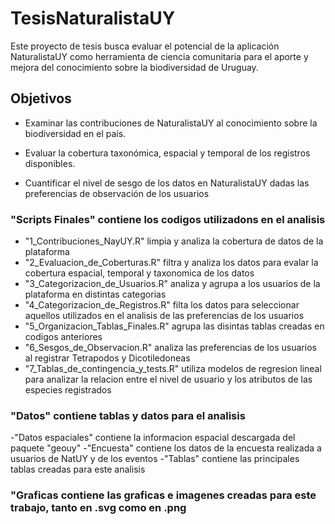 # TesisNaturalistaUY

Este proyecto de tesis busca evaluar el potencial de la aplicación NaturalistaUY como herramienta de ciencia comunitaria para el aporte y mejora del conocimiento sobre la biodiversidad de Uruguay.


## Objetivos

- Examinar las contribuciones de NaturalistaUY al conocimiento sobre la biodiversidad en el país.

- Evaluar la cobertura taxonómica, espacial y temporal de los registros disponibles.

- Cuantificar el nivel de sesgo de los datos en NaturalistaUY dadas las preferencias de observación de los usuarios


### "Scripts Finales" contiene los codigos utilizadons en el analisis
- "1_Contribuciones_NayUY.R" limpia y analiza la cobertura de datos de la plataforma
- "2_Evaluacion_de_Coberturas.R" filtra y analiza los datos para evalar la cobertura espacial, temporal y taxonomica de los datos
- "3_Categorizacion_de_Usuarios.R" analiza y agrupa a los usuarios de la plataforma en distintas categorias
- "4_Categorizacion_de_Registros.R" filta los datos para seleccionar aquellos utilizados en el analisis de las preferencias de los usuarios
- "5_Organizacion_Tablas_Finales.R" agrupa las disintas tablas creadas en codigos anteriores
- "6_Sesgos_de_Observacion.R" analiza las preferencias de los usuarios al registrar Tetrapodos y Dicotiledoneas
- "7_Tablas_de_contingencia_y_tests.R" utiliza modelos de regresion lineal para analizar la relacion entre el nivel de usuario y los atributos de las especies registrados

### "Datos" contiene tablas y datos para el analisis
-"Datos espaciales" contiene la informacion espacial descargada del paquete "geouy"
-"Encuesta" contiene los datos de la encuesta realizada a usuarios de NatUY y de los eventos
-"Tablas" contiene las principales tablas creadas para este analisis

### "Graficas contiene las graficas e imagenes creadas para este trabajo, tanto en .svg como en .png


  

